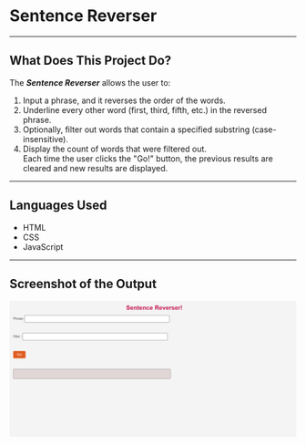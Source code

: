 # Sentence Reverser
---
## What Does This Project Do?

The ***Sentence Reverser*** allows the user to:
1. Input a phrase, and it reverses the order of the words.
2. Underline every other word (first, third, fifth, etc.) in the reversed phrase.
3. Optionally, filter out words that contain a specified substring (case-insensitive).
4. Display the count of words that were filtered out.<br>
Each time the user clicks the "Go!" button, the previous results are cleared and new results are displayed.
---
## Languages Used

- HTML
- CSS
- JavaScript
---
## Screenshot of the Output

![Sentence-Reverser Output](Output.png)
